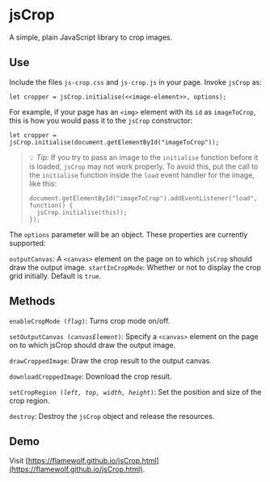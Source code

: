# jsCrop
A simple, plain JavaScript library to crop images.
## Use
Include the files `js-crop.css` and `js-crop.js` in your page. Invoke `jsCrop` as:
```
let cropper = jsCrop.initialise(<<image-element>>, options);
```
For example, if your page has an `<img>` element with its `id` as `imageToCrop`, this is how you would pass it to the `jsCrop` constructor:
```
let cropper = jsCrop.initialise(document.getElementById("imageToCrop"));
```
> :bulb: _Tip:_ If you try to pass an image to the `initialise` function before it is loaded, `jsCrop` may not work properly. To avoid this, put the call to the `initialise` function inside the `load` event handler for the image, like this:
> ```
> document.getElementById("imageToCrop").addEventListener("load", function() {
> 	jsCrop.initialise(this));
> });
> ```
The `options` parameter will be an object. These properties are currently supported:

`outputCanvas`: A `<canvas>` element on the page on to which `jsCrop` should draw the output image.
`startInCropMode`: Whether or not to display the crop grid initially. Default is `true`.
## Methods
`enableCropMode (`_`flag`_`)`: Turns crop mode on/off.

`setOutputCanvas (`_`canvasElement`_`)`: Specify a `<canvas>` element on the page on to which jsCrop should draw the output image.
  
`drawCroppedImage`: Draw the crop result to the output canvas.

`downloadCroppedImage`: Download the crop result.

`setCropRegion (`_`left, top, width, height`_`)`: Set the position and size of the crop region.

`destroy`: Destroy the `jsCrop` object and release the resources.
## Demo
Visit [https://flamewolf.github.io/jsCrop.html](https://flamewolf.github.io/jsCrop.html).